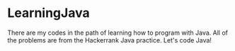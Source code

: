# LearningJava
There are my codes in the path of learning how to program with Java. All of the problems are from the Hackerrank Java practice. Let's code Java!

